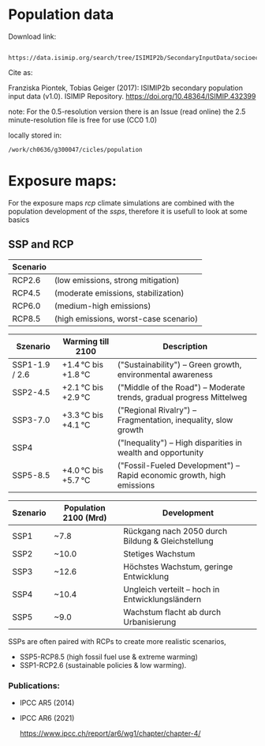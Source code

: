 # Population data

Download link:

	 https://data.isimip.org/search/tree/ISIMIP2b/SecondaryInputData/socioeconomic/pop/histsoc/pop/

Cite as:

Franziska Piontek, Tobias Geiger (2017): ISIMIP2b secondary population input data (v1.0). ISIMIP Repository. https://doi.org/10.48364/ISIMIP.432399

note:
For the 0.5-resolution version there is an Issue (read online) the 2.5 minute-resolution file is free for use (CC0 1.0)

locally stored in:

	/work/ch0636/g300047/cicles/population


# Exposure maps:

For the exposure maps *rcp* climate simulations are combined with the population development of the *ssps*, therefore it is usefull to look at some basics

## SSP and RCP

| Scenario |                                      |
|----------|--------------------------------------|
| RCP2.6   | (low emissions, strong mitigation)   |
| RCP4.5   | (moderate emissions, stabilization)  |
| RCP6.0   | (medium-high emissions)              |
| RCP8.5   | (high emissions, worst-case scenario)|



| Szenario       | Warming till 2100   | Description
|----------------|---------------------|-----------------------------------------------------------------------|
| SSP1-1.9 / 2.6 | +1.4 °C bis +1.8 °C | ("Sustainability") – Green growth, environmental awareness            |
| SSP2-4.5       | +2.1 °C bis +2.9 °C | ("Middle of the Road") – Moderate trends, gradual progress Mittelweg  |
| SSP3-7.0       | +3.3 °C bis +4.1 °C | ("Regional Rivalry") – Fragmentation, inequality, slow growth         |
| SSP4           |                     | ("Inequality") – High disparities in wealth and opportunity           |
| SSP5-8.5       | +4.0 °C bis +5.7 °C | ("Fossil-Fueled Development") – Rapid economic growth, high emissions |


| Szenario | Population 2100 (Mrd)| Development
|----------|----------------------|---------------------------------------------------|
|SSP1      | ~7.8                 | Rückgang nach 2050 durch Bildung & Gleichstellung |
|SSP2      | ~10.0                | Stetiges Wachstum                                 |
|SSP3      | ~12.6                | Höchstes Wachstum, geringe Entwicklung            |
|SSP4      | ~10.4                | Ungleich verteilt – hoch in Entwicklungsländern   |
|SSP5      | ~9.0                 | Wachstum flacht ab durch Urbanisierung            |


SSPs are often paired with RCPs to create more realistic scenarios,

 * SSP5-RCP8.5 (high fossil fuel use & extreme warming)
 * SSP1-RCP2.6 (sustainable policies & low warming). 

### Publications: 
 * IPCC AR5 (2014)
 * IPCC AR6 (2021)

   https://www.ipcc.ch/report/ar6/wg1/chapter/chapter-4/
